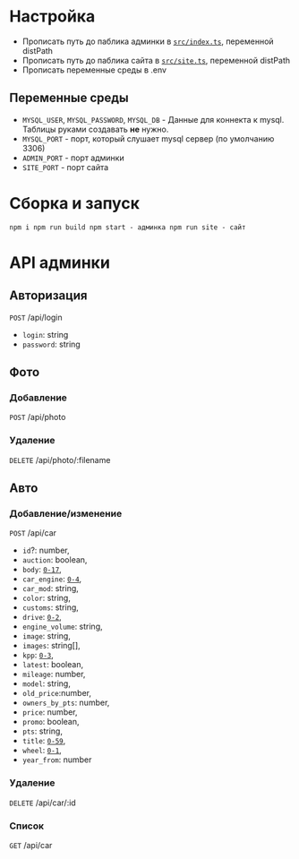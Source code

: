 # Настройка
- Прописать путь до паблика админки в [`src/index.ts`](./src/index.ts#L15), переменной distPath
- Прописать путь до паблика сайта в [`src/site.ts`](./src/site.ts#L8), переменной distPath
- Прописать переменные среды в .env

## Переменные среды
- `MYSQL_USER`, `MYSQL_PASSWORD`, `MYSQL_DB` - Данные для коннекта к mysql. Таблицы руками создавать **не** нужно.
- `MYSQL_PORT` - порт, который слушает mysql сервер (по умолчанию 3306)
- `ADMIN_PORT` - порт админки
- `SITE_PORT` - порт сайта

# Сборка и запуск
`
npm i
npm run build
npm start - админка
npm run site - сайт
`
# API админки
## Авторизация
`POST` /api/login

- `login`: string
- `password`: string

## Фото
### Добавление
`POST` /api/photo
### Удаление
`DELETE` /api/photo/:filename

## Авто
### Добавление/изменение
`POST` /api/car

- `id`?: number,
- `auction`: boolean,
- `body`: [`0-17`](./src/entity/Car.ts#L4),
- `car_engine`: [`0-4`](./src/entity/Car.ts#L27),
- `car_mod`: string,
- `color`: string,
- `customs`: string,
- `drive`: [`0-2`](./src/entity/Car.ts#L37),
- `engine_volume`: string,
- `image`: string,
- `images`: string[],
- `kpp`: [`0-3`](./src/entity/Car.ts#L45),
- `latest`: boolean,
- `mileage`: number,
- `model`: string,
- `old_price`:number,
- `owners_by_pts`: number,
- `price`: number,
- `promo`: boolean,
- `pts`: string,
- `title`: [`0-59`](./src/entity/Car.ts#L54),
- `wheel`: [`0-1`](./src/entity/Car.ts#L119),
- `year_from`: number

### Удаление
`DELETE` /api/car/:id
### Список
`GET` /api/car
